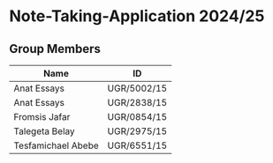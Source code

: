 # Note-Taking-Application 2024/25

## Group Members

| Name                 | ID          |
|----------------------|-------------|
| Anat Essays          | UGR/5002/15 |
| Anat Essays          | UGR/2838/15 |
| Fromsis Jafar        | UGR/0854/15 |
| Talegeta Belay       | UGR/2975/15 |
| Tesfamichael Abebe   | UGR/6551/15 |
